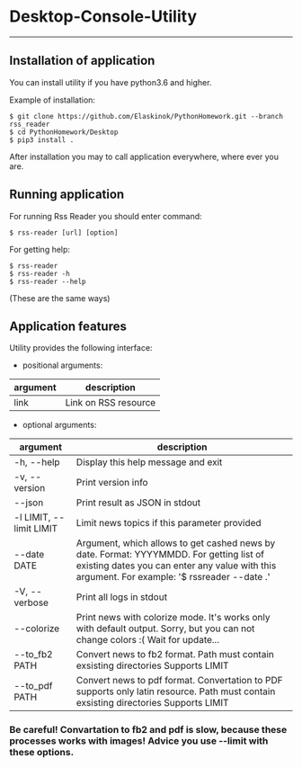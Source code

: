 # Desktop-Console-Utility
---

## Installation of application

You can install utility if you have python3.6 and higher.

Example of installation:
    
    $ git clone https://github.com/Elaskinok/PythonHomework.git --branch rss_reader
    $ cd PythonHomework/Desktop
    $ pip3 install .
   
After installation you may to call application everywhere, where ever you are.

## Running application

For running Rss Reader you should enter command:

    $ rss-reader [url] [option]

For getting help:
    
    $ rss-reader
    $ rss-reader -h
    $ rss-reader --help
(These are the same ways)
 
## Application features

Utility provides the following interface:

- positional arguments:

|argument|description|
|---|---|
|link | Link on RSS resource|

- optional arguments:

|argument|description|
|---|---|
|-h, --help     |       Display this help message and exit
|  -v, --version   |      Print version info
|  --json         |       Print result as JSON in stdout
|  -l LIMIT, --limit LIMIT|  Limit news topics if this parameter provided
|  --date DATE      |     Argument, which allows to get cashed news by date. Format: YYYYMMDD. For getting list of existing dates you can enter any value with this argument. For example: '$ rssreader --date .' 
|  -V, --verbose     |    Print all logs in stdout
| --colorize        |    Print news with colorize mode. It's works only with default output. Sorry, but you can not change colors :( Wait for update...
|  --to_fb2 PATH    |     Convert news to fb2 format. Path must contain exsisting directories Supports LIMIT
|  --to_pdf PATH   |      Convert news to pdf format. Convertation to PDF supports only latin resource. Path must contain exsisting directories Supports LIMIT|

### Be careful! Convartation to fb2 and pdf is slow, because these processes works with images! Advice you use --limit with these options.
